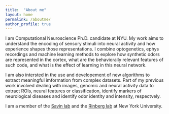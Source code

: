 ```yaml
---
title:  "About me"
layout: home
permalink: /aboutme/
author_profile: true
---
```


I am Computational Neuroscience Ph.D. candidate at NYU. My work aims to understand the encoding of sensory stimuli into neural activity and how experience shapes those representations. I combine optogenetics, ephys recordings and machine learning methods to explore how synthetic odors are represented in the cortex, what are the behaviorally relevant features of such code, and what is the effect of learning in this neural network. 

I am also intersted in the use and developement of new algorithms to extract meaningful imformation from complex datasets. Part of my previous work involved dealing with images, genomic and neural activity data to extract ROIs, neural features or classification, identify markers of neurological diseases and identify odor identity and intensity, respectvely.

I am a member of the [Savin lab](https://csavin.wixsite.com/savinlab) and the [Rinberg lab](https://www.rinberglab.com/) at New York University.

